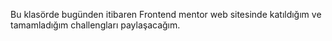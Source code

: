 Bu klasörde bugünden itibaren Frontend mentor web sitesinde katıldığım ve tamamladığım challengları paylaşacağım.
